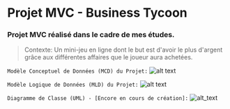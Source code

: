 # Projet MVC - Business Tycoon

### Projet MVC réalisé dans le cadre de mes études. 
> Contexte: Un mini-jeu en ligne dont le but est d'avoir le plus d'argent grâce aux différentes affaires que le joueur aura achetées.


```Modèle Conceptuel de Données (MCD) du Projet:```
![alt text](https://i.ibb.co/Ks7RmhS/MCD.png)



```Modèle Logique de Données (MLD) du Projet:```
![alt text](https://i.ibb.co/fN95Xb9/MLD.png)


```Diagramme de Classe (UML) - [Encore en cours de création]:```
![alt_text](https://i.ibb.co/xJPXWCN/UML.png)
